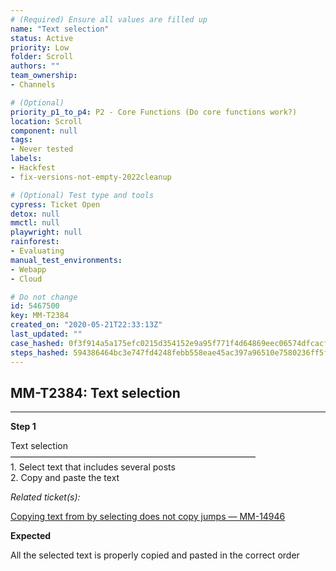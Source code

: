 ```yaml
---
# (Required) Ensure all values are filled up
name: "Text selection"
status: Active
priority: Low
folder: Scroll
authors: ""
team_ownership: 
- Channels

# (Optional)
priority_p1_to_p4: P2 - Core Functions (Do core functions work?)
location: Scroll
component: null
tags: 
- Never tested
labels: 
- Hackfest
- fix-versions-not-empty-2022cleanup

# (Optional) Test type and tools
cypress: Ticket Open
detox: null
mmctl: null
playwright: null
rainforest: 
- Evaluating
manual_test_environments: 
- Webapp
- Cloud

# Do not change
id: 5467500
key: MM-T2384
created_on: "2020-05-21T22:33:13Z"
last_updated: ""
case_hashed: 0f3f914a5a175efc0215d354152e9a95f771f4d64869eec06574dfcacf505d5084a2c54fb6e1eb42037f0dbea93483e9
steps_hashed: 594386464bc3e747fd4248febb558eae45ac397a96510e7580236ff5f6ac2cc04a440a604384bc54cc0d97c6048a1ac7
---
```


<!-- (Auto-generated) Based on frontmatter's "key" and "name" -->

## MM-T2384: Text selection

---

**Step 1**

Text selection\
————————————————————————————\
1\. Select text that includes several posts\
2\. Copy and paste the text

_Related ticket(s):_

[Copying text from by selecting does not copy jumps — MM-14946](https://mattermost.atlassian.net/browse/MM-14946)

**Expected**

All the selected text is properly copied and pasted in the correct order
